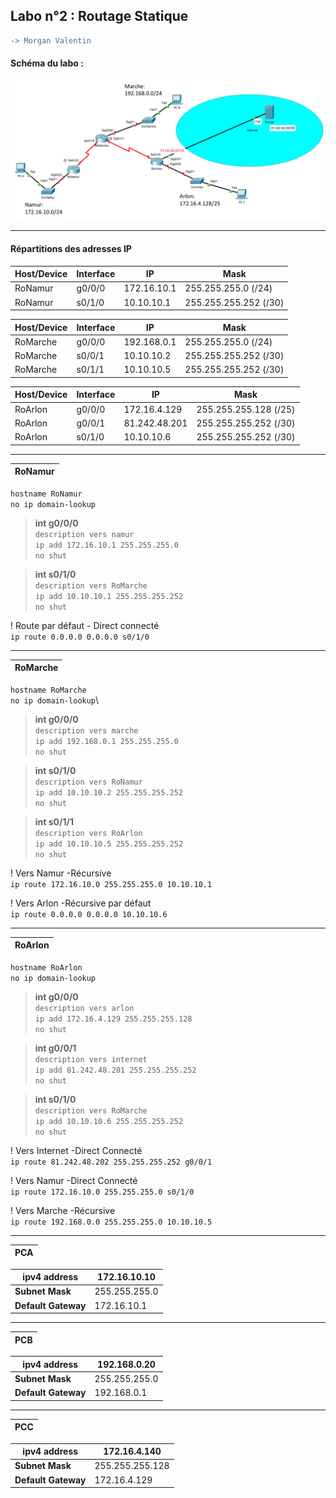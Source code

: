 
## Labo n°2 : Routage Statique

```diff
-> Morgan Valentin
```

#### Schéma du labo : 

<img src="img/labo_2.png">

---

#### Répartitions des adresses IP

| Host/Device | Interface | IP          | Mask                  |
| ----------- | --------- | ----------- | --------------------- |
| RoNamur     | g0/0/0    | 172.16.10.1 | 255.255.255.0 (/24)   |
| RoNamur     | s0/1/0    | 10.10.10.1  | 255.255.255.252 (/30) |

| Host/Device | Interface | IP          | Mask                  |
| ----------- | --------- | ----------- | --------------------- |
| RoMarche    | g0/0/0    | 192.168.0.1 | 255.255.255.0 (/24)   |
| RoMarche    | s0/0/1    | 10.10.10.2  | 255.255.255.252 (/30) |
| RoMarche    | s0/1/1    | 10.10.10.5  | 255.255.255.252 (/30) |

| Host/Device | Interface | IP            | Mask                  |
| ----------- | --------- | ------------- | --------------------- |
| RoArlon     | g0/0/0    | 172.16.4.129  | 255.255.255.128 (/25) |
| RoArlon     | g0/0/1    | 81.242.48.201 | 255.255.255.252 (/30) |
| RoArlon     | s0/1/0    | 10.10.10.6    | 255.255.255.252 (/30) |


---

| RoNamur |
| ------- |

`hostname RoNamur`\
`no ip domain-lookup`

> **int g0/0/0**\
> `description vers namur`\
> `ip add 172.16.10.1 255.255.255.0`\
> `no shut`

> **int s0/1/0**\
> `description vers RoMarche`\
> `ip add 10.10.10.1 255.255.255.252`\
> `no shut`

! Route par défaut - Direct connecté \
`ip route 0.0.0.0 0.0.0.0 s0/1/0`

---

| RoMarche |
| ------- |

`hostname RoMarche`\
`no ip domain-lookup`\

> **int g0/0/0**\
> `description vers marche`\
> `ip add 192.168.0.1 255.255.255.0`\
> `no shut`

> **int s0/1/0**\
> `description vers RoNamur`\
> `ip add 10.10.10.2 255.255.255.252`\
> `no shut`

> **int s0/1/1**\
> `description vers RoArlon`\
> `ip add 10.10.10.5 255.255.255.252`\
> `no shut`

! Vers Namur -Récursive \
`ip route 172.16.10.0 255.255.255.0 10.10.10.1`

! Vers Arlon -Récursive par défaut \
`ip route 0.0.0.0 0.0.0.0 10.10.10.6`

---

| RoArlon|
| ------- |

`hostname RoArlon`\
`no ip domain-lookup`

> **int g0/0/0**\
> `description vers arlon`\
> `ip add 172.16.4.129 255.255.255.128`\
> `no shut`

> **int g0/0/1**\
> `description vers internet`\
> `ip add 81.242.48.201 255.255.255.252`\
> `no shut`

> **int s0/1/0**\
> `description vers RoMarche`\
> `ip add 10.10.10.6 255.255.255.252`\
> `no shut`

! Vers Internet -Direct Connecté \
`ip route 81.242.48.202 255.255.255.252 g0/0/1`

! Vers Namur -Direct Connecté \
`ip route 172.16.10.0 255.255.255.0 s0/1/0`

! Vers Marche -Récursive \
`ip route 192.168.0.0 255.255.255.0 10.10.10.5`

---

|PCA |
|---|

 ipv4 address        | 172.16.10.10   
 ------------------- | -------------- 
 **Subnet Mask**     | 255.255.255.0  
 **Default Gateway** | 172.16.10.1    

---

|PCB |
|---|

 ipv4 address        | 192.168.0.20   
 ------------------- | -------------- 
 **Subnet Mask**     | 255.255.255.0  
 **Default Gateway** | 192.168.0.1    

---

|PCC|
|---|

 ipv4 address        | 172.16.4.140    
 ------------------- | --------------- 
 **Subnet Mask**     | 255.255.255.128 
 **Default Gateway** | 172.16.4.129    
